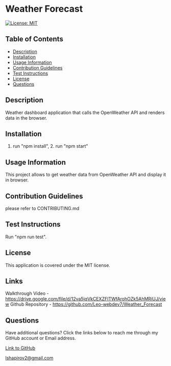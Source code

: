 # Weather Forecast

[![License: MIT](https://img.shields.io/badge/License-MIT-yellow.svg)](https://opensource.org/licenses/MIT)

## Table of Contents

* [Description](#description)
* [Installation](#installation)
* [Usage Information](#usage-information)
* [Contribution Guidelines](#contribution-guidelines)
* [Test Instructions](#test-instructions)
* [License](#license)
* [Questions](#questions)

## Description

Weather dashboard application that calls the OpenWeather API and renders data in the browser.

## Installation

1. run "npm install", 2. run "npm start"

## Usage Information

This project allows to get weather data from OpenWeather API and display it in browser.

## Contribution Guidelines

please refer to CONTRIBUTING.md 

## Test Instructions

Run "npm run test".

## License

This application is covered under the MIT license.

## Links

Walkthrough Video - https://drive.google.com/file/d/12va5jqVkCEXZFlTWfArohOZk5AhMRiUJ/view
Github Repository - https://github.com/Leo-webdev7/Weather_Forecast

## Questions

Have additional questions? Click the links below to reach me through my GitHub account or Email address.

[Link to GitHub](https://github.com/Leo-webdev7)

<a href="mailto:lshapirov2@gmail.com">lshapirov2@gmail.com</a>

